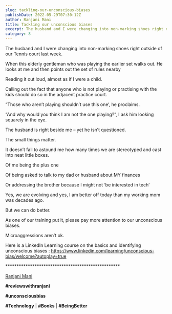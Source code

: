 ```yaml
---
slug: tackling-our-unconscious-biases
publishDate: 2022-05-29T07:30:12Z
author: Ranjani Mani
title: Tackling our unconscious biases 
excerpt: The husband and I were changing into non-marking shoes right outside of our Tennis court last week. When this elderly gentleman who was playing the earlier set walks out. He looks at me and then points out the set of rules nearby Reading it out loud, almost as if I were a child. Calling out  ... 
category: 8
---
```


The husband and I were changing into non-marking shoes right outside of our Tennis court last week.

When this elderly gentleman who was playing the earlier set walks out. He looks at me and then points out the set of rules nearby

Reading it out loud, almost as if I were a child.

Calling out the fact that anyone who is not playing or practising with the kids should do so in the adjacent practice court.

“Those who aren’t playing shouldn’t use this one’, he proclaims.

“And why would you think I am not the one playing?”, I ask him looking squarely in the eye.

The husband is right beside me – yet he isn’t questioned.

The small things matter.

It doesn’t fail to astound me how many times we are stereotyped and cast into neat little boxes.

Of me being the plus one

Of being asked to talk to my dad or husband about MY finances

Or addressing the brother because I might not ‘be interested in tech’

Yes, we are evolving and yes, I am better off today than my working mom was decades ago.

But we can do better.

As one of our training put it, please pay more attention to our unconscious biases.

Microaggressions aren’t ok.

Here is a LinkedIn Learning course on the basics and identifying unconscious biases : <https://www.linkedin.com/learning/unconscious-bias/welcome?autoplay=true> 

\*\*\*\*\*\*\*\*\*\*\*\*\*\*\*\*\*\*\*\*\*\*\*\*\*\*\*\*\*\*\*\*\*\*\*\*\*\*\*\*\*\*\*\*\*\*\*\*\*\*\*

[Ranjani Mani](https://www.linkedin.com/feed/#)

**#reviewswithranjani**

**#unconsciousbias**

**#Technology** | **#Books** | **#BeingBetter**